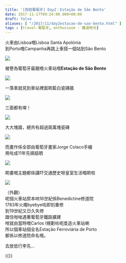 ```yaml
---
title: '[抱抱葡萄牙] Day2：Estação de São Bento'
date: 2017-11-17T09:24:00.000+08:00
draft: false
aliases: [ "/2017/11/day2estacao-de-sao-bento.html" ]
tags : [travel-葡萄牙, enthusiasm - 鐵道時光]
---
```


火車由Lisboa嘅Lisboa Santa Apolónia  
到Porto嘅Campanha再跳上車搭一個站到São Bento  

![](/images/portugal2b1.jpg)

被譽為葡萄牙最靚嘅火車站嘅**Estação de São Bento**  

![](/images/portugal2b2.jpg)

一落車就見到車站裡面啲藍白瓷磚牆  

![](/images/portugal2b3.jpg)

三面都有㗎！  

![](/images/portugal2.jpg)

大大塊牆，總共有超過兩萬塊瓷磚  

![](/images/portugal2b4.jpg)

而畫作係全部由葡萄牙畫家Jorge Colaco手繪  
用咗成11年先搞掂晒  

![](/images/portugal2b5.jpg)

啲畫嘅主題都係講吓交通歷史呀皇室生活嗰啲啦  

![](/images/portugal2b.jpg)

（外觀）  
呢個火車站原本响16世紀係Benedictine修道院  
1783年火燭byebye咗即刻重修  
到19世紀又日久失修  
跟住咁啱遇著葡萄牙鐵路擴建  
咁就由當時嘅Carlos I規劃咗呢度造火車站喇  
所以個車站個全名Estação Ferroviária de Porto  
都係以修道院命名嘅。  
  
去放低行李先...  
  

{{<portugal>}}  
